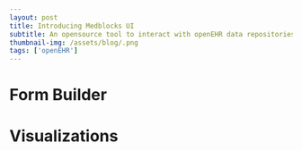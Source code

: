 ```yaml
---
layout: post
title: Introducing Medblocks UI
subtitle: An opensource tool to interact with openEHR data repositories 
thumbnail-img: /assets/blog/.png
tags: ['openEHR']
---
```


# Form Builder


# Visualizations
